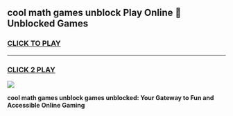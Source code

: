 
## cool math games unblock Play Online 👋 Unblocked Games
<h3>
<a href="https://premium.freeplayer.one?title=cool_math_games_unblock&ref=19F">CLICK TO PLAY</a></h3>
<hr>

<h3>
<a href="https://premium.freeplayer.one?title=cool_math_games_unblock&ref=19F">CLICK 2 PLAY</a>
  
</h3>

<a href="https://premium.freeplayer.one?title=cool_math_games_unblock&ref=19F"><img src="https://clearcache.store/games.png"></a>


**cool math games unblock games unblocked: Your Gateway to Fun and Accessible Online Gaming**
